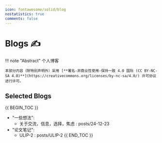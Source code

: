 ```yaml
---
icon: fontawesome/solid/blog
nostatistics: true
comments: false
---
```

# Blogs ✍

!!! note "Abstract"
    个人博客

    本部分内容（除特别声明外）采用 [**署名-非商业性使用-保持一致 4.0 国际 (CC BY-NC-SA 4.0)**](https://creativecommons.org/licenses/by-nc-sa/4.0/) 许可协议进行许可。

## Selected Blogs

{{ BEGIN_TOC }}

- "一些想法":
    - 关于交流，信息，选择，焦虑 : posts/24-12-23
- "论文笔记":
    - ULIP-2 : posts/ULIP-2
{{ END_TOC }}
